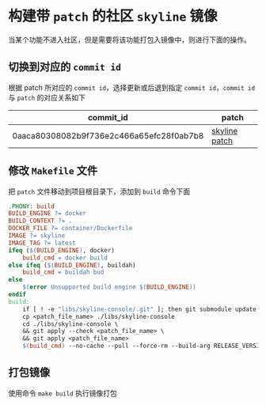 # 构建带 `patch` 的社区 `skyline` 镜像

当某个功能不进入社区，但是需要将该功能打包入镜像中，则进行下面的操作。

## 切换到对应的 `commit id`

根据 patch 所对应的 `commit id`，选择更新或后退到指定 `commit id`，`commit id` 与 `patch` 的对应关系如下

| commit_id                                | patch                                                                            |
| ---------------------------------------- | -------------------------------------------------------------------------------- |
| 0aaca80308082b9f736e2c466a65efc28f0ab7b8 | [skyline patch](skyline-patch/0001-Animbus-feature-add-instance-top5-monitor.patch) |

## 修改 `Makefile` 文件

把 `patch` 文件移动到项目根目录下，添加到 `build` 命令下面

```Makefile
.PHONY: build
BUILD_ENGINE ?= docker
BUILD_CONTEXT ?= .
DOCKER_FILE ?= container/Dockerfile
IMAGE ?= skyline
IMAGE_TAG ?= latest
ifeq ($(BUILD_ENGINE), docker)
    build_cmd = docker build
else ifeq ($(BUILD_ENGINE), buildah)
    build_cmd = buildah bud
else
    $(error Unsupported build engine $(BUILD_ENGINE))
endif
build:
	if [ ! -e "libs/skyline-console/.git" ]; then git submodule update --init; fi
	cp <patch_file_name> ./libs/skyline-console
	cd ./libs/skyline-console \
	&& git apply --check <patch_file_name> \
	&& git apply <patch_file_name> 
	$(build_cmd) --no-cache --pull --force-rm --build-arg RELEASE_VERSION=$(RELEASE_VERSION) --build-arg GIT_BRANCH=$(GIT_BRANCH) --build-arg GIT_COMMIT=$(GIT_COMMIT) $(BUILD_ARGS) -f $(DOCKER_FILE) -t $(IMAGE):$(IMAGE_TAG) $(BUILD_CONTEXT)
```

## 打包镜像

使用命令 `make build` 执行镜像打包
